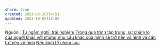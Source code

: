 ```yaml
---
share: true
created: 2023-05-26T14:51
updated: 2023-10-06T16:09
---
```

Nguồn:: [Tự ngẫm nghĩ, trải nghiệm](../../../%CE%9E%20Ngu%E1%BB%93n/T%E1%BB%B1%20ng%E1%BA%ABm%20ngh%C4%A9,%20tr%E1%BA%A3i%20nghi%E1%BB%87m.md)
[Trong quá trình tập trung, sự chăm lo của người khác với những nhu cầu khác của mình sẽ trở nên vô hình và cần trở nên vô hình](./Trong%20qu%C3%A1%20tr%C3%ACnh%20t%E1%BA%ADp%20trung,%20s%E1%BB%B1%20ch%C4%83m%20lo%20c%E1%BB%A7a%20ng%C6%B0%E1%BB%9Di%20kh%C3%A1c%20v%E1%BB%9Bi%20nh%E1%BB%AFng%20nhu%20c%E1%BA%A7u%20kh%C3%A1c%20c%E1%BB%A7a%20m%C3%ACnh%20s%E1%BA%BD%20tr%E1%BB%9F%20n%C3%AAn%20v%C3%B4%20h%C3%ACnh%20v%C3%A0%20c%E1%BA%A7n%20tr%E1%BB%9F%20n%C3%AAn%20v%C3%B4%20h%C3%ACnh.md) 
[Nền kinh tế chăm sóc](../../Kinh%20t%E1%BA%BF%20h%E1%BB%8Dc,%20ch%E1%BB%A7%20ngh%C4%A9a%20t%C3%A2n%20t%E1%BB%B1%20do/C%C3%A1c%20lo%E1%BA%A1i%20h%C3%ACnh%20kinh%20t%E1%BA%BF%20m%E1%BB%9Bi/N%E1%BB%81n%20kinh%20t%E1%BA%BF%20ch%C4%83m%20s%C3%B3c/index.md)
